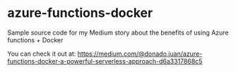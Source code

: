 # azure-functions-docker

Sample source code for my Medium story about the benefits of using Azure functions + Docker

You can check it out at:
https://medium.com/@donado.juan/azure-functions-docker-a-powerful-serverless-approach-d6a3317868c5
